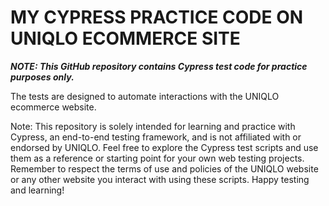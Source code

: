 # MY CYPRESS PRACTICE CODE ON UNIQLO ECOMMERCE SITE

_**NOTE: This GitHub repository contains Cypress test code for practice purposes only.**_
 
 
 The tests are designed to automate interactions with the UNIQLO ecommerce website.  
 
 
 Note: This repository is solely intended for learning and practice with Cypress, an end-to-end testing framework, and is not affiliated with or endorsed by UNIQLO.  Feel free to explore the Cypress test scripts and use them as a reference or starting point for your own web testing projects. Remember to respect the terms of use and policies of the UNIQLO website or any other website you interact with using these scripts. Happy testing and learning!
